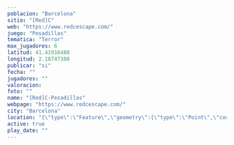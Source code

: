 ```yaml
---
poblacion: "Barcelona"
sitio: "[Red]C"
web: "https://www.redcescape.com/"
juego: "Pesadillas"
tematica: "Terror"
max_jugadores: 6
latitud: 41.41916480
longitud: 2.18747380
publicar: "si"
fecha: ""
jugadores: ""
valoracion: 
foto: ""
name: "[Red]C-Pesadillas"
webpage: "https://www.redcescape.com/"
city: "Barcelona"
location: "{\"type\":\"Feature\",\"geometry\":{\"type\":\"Point\",\"coordinates\":[\"41,41916480\",\"2,18747380\"]}}"
active: true
play_date: ""
---
```

